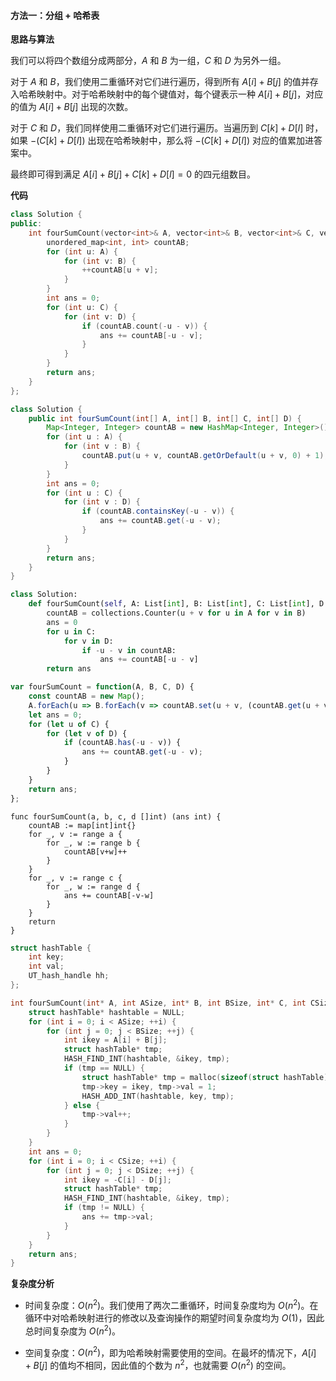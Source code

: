 #### 方法一：分组 + 哈希表

**思路与算法**

我们可以将四个数组分成两部分，$A$ 和 $B$ 为一组，$C$ 和 $D$ 为另外一组。

对于 $A$ 和 $B$，我们使用二重循环对它们进行遍历，得到所有 $A[i]+B[j]$ 的值并存入哈希映射中。对于哈希映射中的每个键值对，每个键表示一种 $A[i]+B[j]$，对应的值为 $A[i]+B[j]$ 出现的次数。

对于 $C$ 和 $D$，我们同样使用二重循环对它们进行遍历。当遍历到 $C[k]+D[l]$ 时，如果 $-(C[k]+D[l])$ 出现在哈希映射中，那么将 $-(C[k]+D[l])$ 对应的值累加进答案中。

最终即可得到满足 $A[i]+B[j]+C[k]+D[l]=0$ 的四元组数目。

**代码**

```C++ [sol1-C++]
class Solution {
public:
    int fourSumCount(vector<int>& A, vector<int>& B, vector<int>& C, vector<int>& D) {
        unordered_map<int, int> countAB;
        for (int u: A) {
            for (int v: B) {
                ++countAB[u + v];
            }
        }
        int ans = 0;
        for (int u: C) {
            for (int v: D) {
                if (countAB.count(-u - v)) {
                    ans += countAB[-u - v];
                }
            }
        }
        return ans;
    }
};
```

```Java [sol1-Java]
class Solution {
    public int fourSumCount(int[] A, int[] B, int[] C, int[] D) {
        Map<Integer, Integer> countAB = new HashMap<Integer, Integer>();
        for (int u : A) {
            for (int v : B) {
                countAB.put(u + v, countAB.getOrDefault(u + v, 0) + 1);
            }
        }
        int ans = 0;
        for (int u : C) {
            for (int v : D) {
                if (countAB.containsKey(-u - v)) {
                    ans += countAB.get(-u - v);
                }
            }
        }
        return ans;
    }
}
```

```Python [sol1-Python3]
class Solution:
    def fourSumCount(self, A: List[int], B: List[int], C: List[int], D: List[int]) -> int:
        countAB = collections.Counter(u + v for u in A for v in B)
        ans = 0
        for u in C:
            for v in D:
                if -u - v in countAB:
                    ans += countAB[-u - v]
        return ans
```

```JavaScript [sol1-JavaScript]
var fourSumCount = function(A, B, C, D) {
    const countAB = new Map();
    A.forEach(u => B.forEach(v => countAB.set(u + v, (countAB.get(u + v) || 0) + 1)));
    let ans = 0; 
    for (let u of C) {
        for (let v of D) {
            if (countAB.has(-u - v)) {
                ans += countAB.get(-u - v);
            }
        }
    }
    return ans;
};
```

```Golang [sol1-Golang]
func fourSumCount(a, b, c, d []int) (ans int) {
    countAB := map[int]int{}
    for _, v := range a {
        for _, w := range b {
            countAB[v+w]++
        }
    }
    for _, v := range c {
        for _, w := range d {
            ans += countAB[-v-w]
        }
    }
    return
}
```

```C [sol1-C]
struct hashTable {
    int key;
    int val;
    UT_hash_handle hh;
};

int fourSumCount(int* A, int ASize, int* B, int BSize, int* C, int CSize, int* D, int DSize) {
    struct hashTable* hashtable = NULL;
    for (int i = 0; i < ASize; ++i) {
        for (int j = 0; j < BSize; ++j) {
            int ikey = A[i] + B[j];
            struct hashTable* tmp;
            HASH_FIND_INT(hashtable, &ikey, tmp);
            if (tmp == NULL) {
                struct hashTable* tmp = malloc(sizeof(struct hashTable));
                tmp->key = ikey, tmp->val = 1;
                HASH_ADD_INT(hashtable, key, tmp);
            } else {
                tmp->val++;
            }
        }
    }
    int ans = 0;
    for (int i = 0; i < CSize; ++i) {
        for (int j = 0; j < DSize; ++j) {
            int ikey = -C[i] - D[j];
            struct hashTable* tmp;
            HASH_FIND_INT(hashtable, &ikey, tmp);
            if (tmp != NULL) {
                ans += tmp->val;
            }
        }
    }
    return ans;
}
```

**复杂度分析**

- 时间复杂度：$O(n^2)$。我们使用了两次二重循环，时间复杂度均为 $O(n^2)$。在循环中对哈希映射进行的修改以及查询操作的期望时间复杂度均为 $O(1)$，因此总时间复杂度为 $O(n^2)$。

- 空间复杂度：$O(n^2)$，即为哈希映射需要使用的空间。在最坏的情况下，$A[i]+B[j]$ 的值均不相同，因此值的个数为 $n^2$，也就需要 $O(n^2)$ 的空间。
